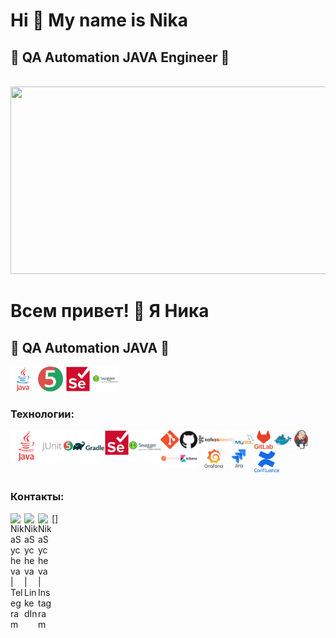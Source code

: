 Hi 👋 My name is Nika
=====================

🎀 QA Automation JAVA Engineer 🎀
-----------


<br clear="both">

<div align="center">
  <img height="300" width="600" src="https://media.giphy.com/media/v1.Y2lkPTc5MGI3NjExZzJ0cWVwYXRyemQxbHI3N2RhenF2eTJvaWwzOGxrMHR2anJ6ZGc1ZCZlcD12MV9pbnRlcm5hbF9naWZfYnlfaWQmY3Q9Zw/7MZ0v9KynmiSA/giphy.gif"  />
</div>



# Всем привет! 👋 Я Ника

🎀 **QA Automation JAVA** 🎀
--

<p align="left"> 
<img src="https://github.com/devicons/devicon/blob/v2.16.0/icons/java/java-original-wordmark.svg" alt="java" width="40" height="40"/>
<img src="https://github.com/devicons/devicon/blob/v2.16.0/icons/junit/junit-original.svg" alt="junit" width="40" height="40"/> </a>
<img src="https://github.com/devicons/devicon/blob/v2.16.0/icons/selenium/selenium-original.svg" " alt="Selenium" width="40" height="40"/> </a> 
<img src="https://github.com/devicons/devicon/blob/v2.16.0/icons/swagger/swagger-original-wordmark.svg" alt="Swagger" width="40" height="40"/> </a>
</p>


### Технологии:

<img align="left" alt="Java" width="50px" src="https://github.com/devicons/devicon/blob/v2.16.0/icons/java/java-plain-wordmark.svg" />
<img align="left" alt="Junit" width="50px" src="https://github.com/devicons/devicon/blob/v2.16.0/icons/junit/junit-original-wordmark.svg" />
<img align="left" alt="Gradle" width="50px" src="https://github.com/devicons/devicon/blob/v2.16.0/icons/gradle/gradle-original-wordmark.svg" />
<img align="left" alt="Selenium" width="40px" src="https://github.com/devicons/devicon/blob/v2.16.0/icons/selenium/selenium-original.svg" />
<img align="left" alt="Swagger" width="50px" src="https://github.com/devicons/devicon/blob/v2.16.0/icons/swagger/swagger-original-wordmark.svg" />
<img align="left" alt="Git" width="30px" src="https://github.com/devicons/devicon/blob/v2.16.0/icons/git/git-original.svg" />
<img align="left" alt="Github" width="30px" src="https://github.com/devicons/devicon/blob/v2.16.0/icons/github/github-original.svg" />
<img align="left" alt="Kafka" width="30px" src="https://github.com/devicons/devicon/blob/v2.16.0/icons/apachekafka/apachekafka-original-wordmark.svg" />
<img align="left" alt="Rabbit" width="30px" src="https://github.com/devicons/devicon/blob/v2.16.0/icons/rabbitmq/rabbitmq-original-wordmark.svg" />
<img align="left" alt="MySQL" width="30px" src="https://github.com/devicons/devicon/blob/v2.16.0/icons/mysql/mysql-original-wordmark.svg" />
<img align="left" alt="Gitlab" width="30px" src="https://github.com/devicons/devicon/blob/v2.16.0/icons/gitlab/gitlab-plain-wordmark.svg" />
<img align="left" alt="Docker" width="30px" src="https://github.com/devicons/devicon/blob/v2.16.0/icons/docker/docker-original.svg" />
<img align="left" alt="Jenkins" width="30px" src="https://github.com/devicons/devicon/blob/v2.16.0/icons/jenkins/jenkins-original.svg" />
<img align="left" alt="Postman" width="30px" src="https://github.com/devicons/devicon/blob/v2.16.0/icons/postman/postman-plain-wordmark.svg" />



<img align="left" alt="Kibana" width="30px" style="padding-right:10px;" src="https://github.com/devicons/devicon/blob/v2.16.0/icons/kibana/kibana-original-wordmark.svg" />
<img align="left" alt="Grafana" width="30px" style="padding-right:10px;" src="https://github.com/devicons/devicon/blob/v2.16.0/icons/grafana/grafana-original-wordmark.svg" />

<img align="left" alt="Jira" width="30px" style="padding-right:10px;" src="https://github.com/devicons/devicon/blob/v2.16.0/icons/jira/jira-original-wordmark.svg" />
<img src="https://github.com/devicons/devicon/blob/v2.16.0/icons/confluence/confluence-plain-wordmark.svg" alt="junit" width="40" height="40"/>



### Контакты:

[<img align="left" alt="NikaSycheva | Telegram" width="22px" src="https://cdn.jsdelivr.net/npm/simple-icons@3.13.0/icons/telegram.svg" />][Telegram]
[<img align="left" alt="NikaSycheva | LinkedIn" width="22px" src="https://cdn.jsdelivr.net/npm/simple-icons@v3/icons/linkedin.svg" />]
[<img align="left" alt="NikaSycheva | Instagram" width="22px" src="https://cdn.jsdelivr.net/npm/simple-icons@v3/icons/instagram.svg" />][instagram]






[Telegram]: https://t.me/otcuda_zvuk
[instagram]: https://www.instagram.com/otcuda_zvuk/



